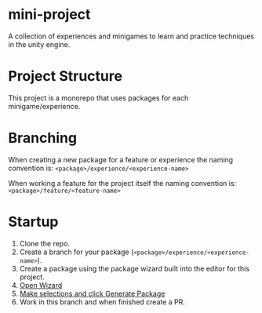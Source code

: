 # mini-project

 A collection of experiences and minigames to learn and practice techniques in the unity engine.

# Project Structure

This project is a monorepo that uses packages for each minigame/experience.

# Branching

When creating a new package for a feature or experience the naming convention is:
`<package>/experience/<experience-name>`

When working a feature for the project itself the naming convention is:
`<package>/feature/<feature-name>`

# Startup

1. Clone the repo.
2. Create a branch for your package (`<package>/experience/<experience-name>`).
3. Create a package using the package wizard built into the editor for this project.
4. [Open Wizard](<./README_IMAGES/Open_Wizard.png>)
5. [Make selections and click Generate Package](<./README_IMAGES/Wizard_Selections_Filled.png>)
6. Work in this branch and when finished create a PR.


